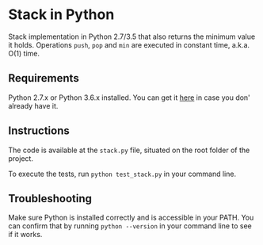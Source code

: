 Stack in Python
===

Stack implementation in Python 2.7/3.5 that also returns the minimum value it holds. Operations `push`, `pop` and `min` are executed in constant time, a.k.a. O(1) time.

## Requirements
Python 2.7.x or Python 3.6.x installed.
You can get it [here](https://www.continuum.io/downloads) in case you don' already have it.

## Instructions
The code is available at the `stack.py` file, situated on the root folder of the project.

To execute the tests, run `python test_stack.py` in your command line.

## Troubleshooting
Make sure Python is installed correctly and is accessible in your PATH. You can confirm that by running `python --version` in your command line to see if it works.
